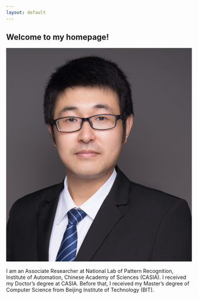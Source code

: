 ```yaml
---
layout: default
---
```


## Welcome to my homepage!

<img class="profile-picture" src="yangxs.jpg">

I am an Associate Researcher at National Lab of Pattern Recognition, Institute of Automation, Chinese Academy of Sciences (CASIA). I received my Doctor’s degree at CASIA. Before that, I received my Master’s degree of Computer Science from Beijing Institute of Technology (BIT).
